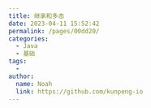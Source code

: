 ```yaml
---
title: 继承和多态
date: 2023-04-11 15:52:42
permalink: /pages/00dd20/
categories:
  - Java
  - 基础
tags:
  - 
author: 
  name: Noah
  link: https://github.com/kunpeng-io
---
```

